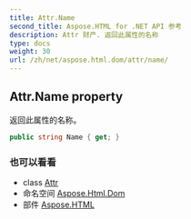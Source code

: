```yaml
---
title: Attr.Name
second_title: Aspose.HTML for .NET API 参考
description: Attr 财产. 返回此属性的名称
type: docs
weight: 30
url: /zh/net/aspose.html.dom/attr/name/
---
```

## Attr.Name property

返回此属性的名称。

```csharp
public string Name { get; }
```

### 也可以看看

* class [Attr](../)
* 命名空间 [Aspose.Html.Dom](../../attr/)
* 部件 [Aspose.HTML](../../../)


